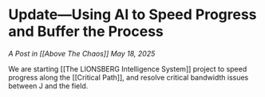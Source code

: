 # Update—Using AI to Speed Progress and Buffer the Process
*A Post in [[Above The Chaos]]*
_May 18, 2025_

We are starting [[The LIONSBERG Intelligence System]] project to speed progress along the [[Critical Path]], and resolve critical bandwidth issues between J and the field.  
